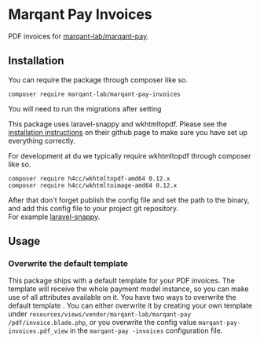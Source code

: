 # Marqant Pay Invoices

PDF invoices for [marqant-lab/marqant-pay](https://github.com/marqant-lab/marqant-pay).

## Installation

You can require the package through composer like so.

```shell script
composer require marqant-lab/marqant-pay-invoices
```

You will need to run the migrations after setting 

This package uses laravel-snappy and wkhtmltopdf. Please see the [installation instructions](https://github.com/KnpLabs/snappy#wkhtmltopdf-binary-as-composer-dependencies)
 on their github page to make sure you have set up everything correctly.
 
For development at du we typically require wkhtmltopdf through composer like so.

```shell script
composer require h4cc/wkhtmltopdf-amd64 0.12.x
composer require h4cc/wkhtmltoimage-amd64 0.12.x
```

After that don't forget publish the config file and set the path to the binary,  
and add this config file to your project git repository.  
For example [laravel-snappy](https://github.com/barryvdh/laravel-snappy#snappy-config-file).


## Usage

### Overwrite the default template

This package ships with a default template for your PDF invoices. The template will receive the whole payment model
 instance, so you can make use of all attributes available on it. You have two ways to overwrite the default template
 . You can either overwrite it by creating your own template under `resources/views/vendor/marqant-lab/marqant-pay
 /pdf/invoice.blade.php`, or you overwrite the config value `marqant-pay-invoices.pdf_view` in the `marqant-pay
 -invoices` configuration file.
